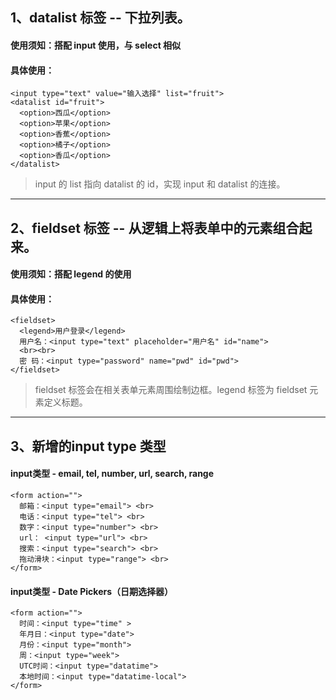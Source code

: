 ## 1、datalist 标签 -- 下拉列表。
#### 使用须知：搭配 input 使用，与 select 相似
#### 具体使用：
```
<input type="text" value="输入选择" list="fruit">
<datalist id="fruit">
  <option>西瓜</option>
  <option>苹果</option>
  <option>香蕉</option>
  <option>橘子</option>
  <option>香瓜</option>
</datalist>
```
> input 的 list 指向 datalist 的 id，实现 input 和 datalist 的连接。
- - - - - - - - - 
## 2、fieldset 标签 -- 从逻辑上将表单中的元素组合起来。
#### 使用须知：搭配 legend 的使用
#### 具体使用：
```
<fieldset>
  <legend>用户登录</legend>
  用户名：<input type="text" placeholder="用户名" id="name">
  <br><br>
  密 码：<input type="password" name="pwd" id="pwd">
</fieldset>
```
> fieldset 标签会在相关表单元素周围绘制边框。legend 标签为 fieldset 元素定义标题。
- - - - -
## 3、新增的input type 类型
#### input类型 - email, tel, number, url, search, range
```
<form action="">
  邮箱：<input type="email"> <br>
  电话：<input type="tel"> <br>
  数字：<input type="number"> <br>
  url： <input type="url"> <br>
  搜索：<input type="search"> <br>
  拖动滑块：<input type="range"> <br>
</form>
```
#### input类型 - Date Pickers（日期选择器）
```
<form action="">
  时间：<input type="time" >
  年月日：<input type="date">
  月份：<input type="month">
  周：<input type="week">
  UTC时间：<input type="datatime">
  本地时间：<input type="datatime-local">
</form>
```

